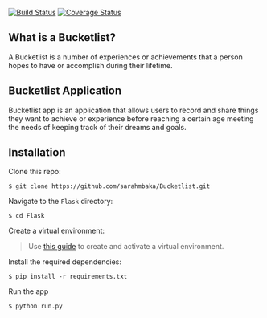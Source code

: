 [![Build Status](https://travis-ci.org/sarahmbaka/Bucketlist.svg?branch=develop)](https://travis-ci.org/sarahmbaka/Bucketlist)
[![Coverage Status](https://coveralls.io/repos/github/sarahmbaka/Bucketlist/badge.svg?branch=Tests)](https://coveralls.io/github/sarahmbaka/Bucketlist?branch=Tests)
## What is a Bucketlist?

A Bucketlist is a number of experiences or achievements that a person hopes to have or accomplish during their lifetime.

## Bucketlist Application

Bucketlist app is an application that  allows users  to record and share things they want to achieve 
or experience before reaching a certain age meeting the needs of keeping track of their dreams and goals.

## Installation

Clone this repo:

```
$ git clone https://github.com/sarahmbaka/Bucketlist.git
```

Navigate to the `Flask` directory:
```
$ cd Flask
```
Create a virtual environment:
> Use [this guide](http://docs.python-guide.org/en/latest/dev/virtualenvs/) to create and activate a virtual environment.

Install the required dependencies:
```
$ pip install -r requirements.txt
```
Run the app
```
$ python run.py
```
